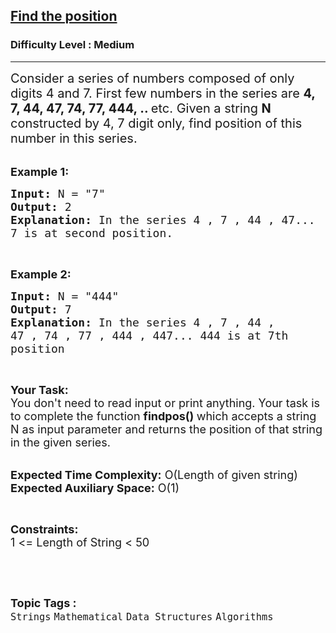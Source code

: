 <h2><a href="https://www.geeksforgeeks.org/problems/find-the-position4424/1?page=7&category=Strings&difficulty=Medium,Hard&status=unsolved&sortBy=submissions">Find the position</a></h2><h3>Difficulty Level : Medium</h3><hr><div class="problems_problem_content__Xm_eO"><p><span style="font-size:20px">Consider a series of numbers composed of only digits 4 and 7. First few numbers in the series are <strong>4, 7, 44, 47, 74, 77, 444, .. </strong>etc. Given a string <strong>N </strong>constructed by 4, 7 digit only, find position of this number in this series.</span><br>
&nbsp;</p>

<p><span style="font-size:18px"><strong>Example 1:</strong></span></p>

<pre><span style="font-size:18px"><strong>Input:</strong> N = "7"
<strong>Output:</strong> 2
<strong>Explanation:</strong> In the series 4 , 7 , 44 , 47...
7 is at second position.</span>
</pre>

<p>&nbsp;</p>

<p><span style="font-size:18px"><strong>Example 2:</strong></span></p>

<pre><span style="font-size:18px"><strong>Input:</strong> N = "444"
<strong>Output:</strong> 7
<strong>Explanation: </strong>In the series 4 , 7 , 44 ,
47 , 74 , 77 , 444 , 447... 444 is at 7th
position </span></pre>

<p>&nbsp;</p>

<p><span style="font-size:18px"><strong>Your Task:&nbsp;&nbsp;</strong><br>
You don't need to read input or print anything. Your task is to complete the function&nbsp;<strong>findpos()&nbsp;</strong>which accepts a string N as input parameter and returns the position of that string in the given series.</span><br>
&nbsp;</p>

<p><span style="font-size:18px"><strong>Expected Time Complexity:</strong>&nbsp;O(Length of given string)<br>
<strong>Expected Auxiliary Space:</strong>&nbsp;O(1)</span></p>

<p>&nbsp;</p>

<p><span style="font-size:18px"><strong>Constraints:</strong><br>
1 &lt;= Length of String &lt; 50</span></p>

<p>&nbsp;</p>
</div><br><p><span style=font-size:18px><strong>Topic Tags : </strong><br><code>Strings</code>&nbsp;<code>Mathematical</code>&nbsp;<code>Data Structures</code>&nbsp;<code>Algorithms</code>&nbsp;